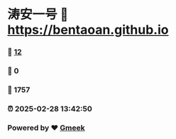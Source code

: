 # 涛安一号 :link: https://bentaoan.github.io 
### :page_facing_up: [12](https://bentaoan.github.io/tag.html) 
### :speech_balloon: 0 
### :hibiscus: 1757 
### :alarm_clock: 2025-02-28 13:42:50 
### Powered by :heart: [Gmeek](https://github.com/Meekdai/Gmeek)

